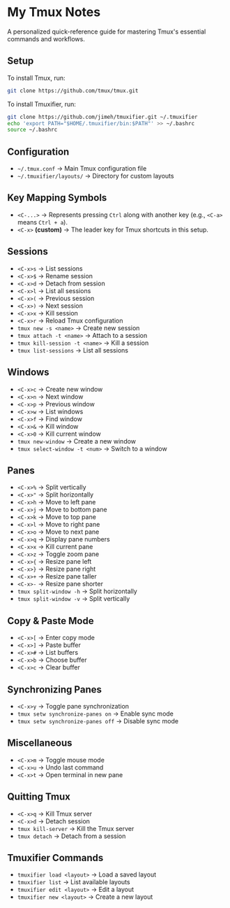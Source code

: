 # My Tmux Notes
A personalized quick-reference guide for mastering Tmux's essential commands and workflows.

## Setup
To install Tmux, run:
```sh
git clone https://github.com/tmux/tmux.git
```

To install Tmuxifier, run:

```sh
git clone https://github.com/jimeh/tmuxifier.git ~/.tmuxifier
echo 'export PATH="$HOME/.tmuxifier/bin:$PATH"' >> ~/.bashrc
source ~/.bashrc
```

## Configuration
- `~/.tmux.conf` → Main Tmux configuration file
- `~/.tmuxifier/layouts/` → Directory for custom layouts

## Key Mapping Symbols
- `<C-...>` → Represents pressing `Ctrl` along with another key (e.g., `<C-a>` means `Ctrl + a`).
- `<C-x>` **(custom)** → The leader key for Tmux shortcuts in this setup.

## Sessions

- `<C-x>s` → List sessions
- `<C-x>$` → Rename session
- `<C-x>d` → Detach from session
- `<C-x>l` → List all sessions
- `<C-x>(` → Previous session
- `<C-x>)` → Next session
- `<C-x>x` → Kill session
- `<C-x>r` → Reload Tmux configuration
- `tmux new -s <name>` → Create new session
- `tmux attach -t <name>` → Attach to a session
- `tmux kill-session -t <name>` → Kill a session
- `tmux list-sessions` → List all sessions

## Windows

- `<C-x>c` → Create new window
- `<C-x>n` → Next window
- `<C-x>p` → Previous window
- `<C-x>w` → List windows
- `<C-x>f` → Find window
- `<C-x>&` → Kill window
- `<C-x>0` → Kill current window
- `tmux new-window` → Create a new window
- `tmux select-window -t <num>` → Switch to a window

## Panes

- `<C-x>%` → Split vertically
- `<C-x>"` → Split horizontally
- `<C-x>h` → Move to left pane
- `<C-x>j` → Move to bottom pane
- `<C-x>k` → Move to top pane
- `<C-x>l` → Move to right pane
- `<C-x>o` → Move to next pane
- `<C-x>q` → Display pane numbers
- `<C-x>x` → Kill current pane
- `<C-x>z` → Toggle zoom pane
- `<C-x>{` → Resize pane left
- `<C-x>}` → Resize pane right
- `<C-x>+` → Resize pane taller
- `<C-x>-` → Resize pane shorter
- `tmux split-window -h` → Split horizontally
- `tmux split-window -v` → Split vertically

## Copy & Paste Mode

- `<C-x>[` → Enter copy mode
- `<C-x>]` → Paste buffer
- `<C-x>#` → List buffers
- `<C-x>b` → Choose buffer
- `<C-x>c` → Clear buffer

## Synchronizing Panes

- `<C-x>y` → Toggle pane synchronization
- `tmux setw synchronize-panes on` → Enable sync mode
- `tmux setw synchronize-panes off` → Disable sync mode

## Miscellaneous

- `<C-x>m` → Toggle mouse mode
- `<C-x>u` → Undo last command
- `<C-x>t` → Open terminal in new pane

## Quitting Tmux

- `<C-x>q` → Kill Tmux server
- `<C-x>d` → Detach session
- `tmux kill-server` → Kill the Tmux server
- `tmux detach` → Detach from a session

## Tmuxifier Commands

- `tmuxifier load <layout>` → Load a saved layout
- `tmuxifier list` → List available layouts
- `tmuxifier edit <layout>` → Edit a layout
- `tmuxifier new <layout>` → Create a new layout

